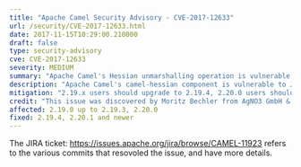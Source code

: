 ```yaml
---
title: "Apache Camel Security Advisory - CVE-2017-12633"
url: /security/CVE-2017-12633.html
date: 2017-11-15T10:29:00.210000
draft: false
type: security-advisory
cve: CVE-2017-12633
severity: MEDIUM
summary: "Apache Camel's Hessian unmarshalling operation is vulnerable to Remote Code Execution attacks"
description: "Apache Camel's camel-hessian component is vulnerable to Java object de-serialisation vulnerability. De-serializing untrusted data can lead to security flaws."
mitigation: "2.19.x users should upgrade to 2.19.4, 2.20.0 users should upgrade to 2.20.1."
credit: "This issue was discovered by Moritz Bechler from AgNO3 GmbH & Co."
affected: 2.19.0 up to 2.19.3, 2.20.0
fixed: 2.19.4, 2.20.1 and newer
---
```


The JIRA ticket: https://issues.apache.org/jira/browse/CAMEL-11923 refers to the various commits that resovoled the issue, and have more details.

